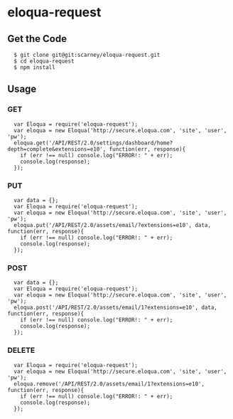 # eloqua-request

## Get the Code

      $ git clone git@git:scarney/eloqua-request.git
      $ cd eloqua-request
      $ npm install

## Usage
### GET
      var Eloqua = require('eloqua-request');
      var eloqua = new Eloqua('http://secure.eloqua.com', 'site', 'user', 'pw');
      eloqua.get('/API/REST/2.0/settings/dashboard/home?depth=complete&extensions=e10', function(err, response){
        if (err !== null) console.log("ERROR!: " + err);
        console.log(response);
      });

### PUT
      var data = {};
      var Eloqua = require('eloqua-request');
      var eloqua = new Eloqua('http://secure.eloqua.com', 'site', 'user', 'pw');
      eloqua.put('/API/REST/2.0/assets/email/?extensions=e10', data, function(err, response){
        if (err !== null) console.log("ERROR!: " + err);
        console.log(response);
      });
      
### POST
      var data = {};
      var Eloqua = require('eloqua-request');
      var eloqua = new Eloqua('http://secure.eloqua.com', 'site', 'user', 'pw');
      eloqua.post('/API/REST/2.0/assets/email/1?extensions=e10', data, function(err, response){
        if (err !== null) console.log("ERROR!: " + err);
        console.log(response);
      });
      
### DELETE
      var Eloqua = require('eloqua-request');
      var eloqua = new Eloqua('http://secure.eloqua.com', 'site', 'user', 'pw');
      eloqua.remove('/API/REST/2.0/assets/email/1?extensions=e10', function(err, response){
        if (err !== null) console.log("ERROR!: " + err);
        console.log(response);
      });